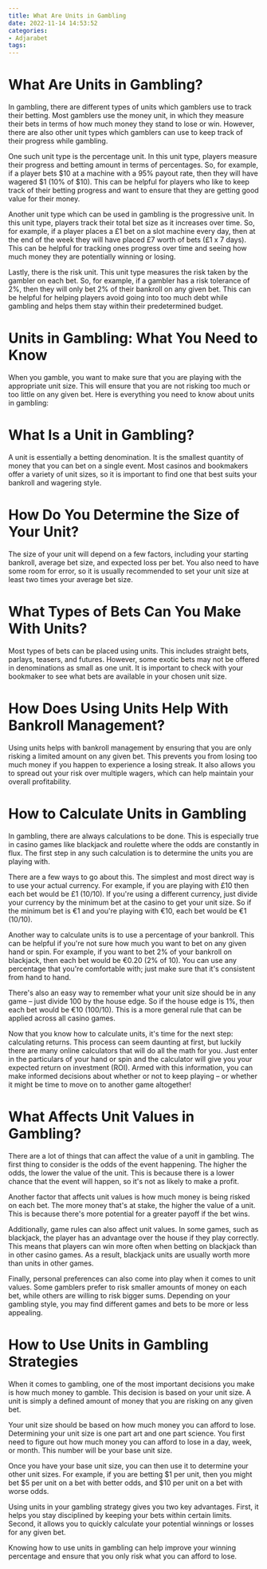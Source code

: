```yaml
---
title: What Are Units in Gambling
date: 2022-11-14 14:53:52
categories:
- Adjarabet
tags:
---
```



#  What Are Units in Gambling?

In gambling, there are different types of units which gamblers use to track their betting. Most gamblers use the money unit, in which they measure their bets in terms of how much money they stand to lose or win. However, there are also other unit types which gamblers can use to keep track of their progress while gambling.

One such unit type is the percentage unit. In this unit type, players measure their progress and betting amount in terms of percentages. So, for example, if a player bets $10 at a machine with a 95% payout rate, then they will have wagered $1 (10% of $10). This can be helpful for players who like to keep track of their betting progress and want to ensure that they are getting good value for their money.

Another unit type which can be used in gambling is the progressive unit. In this unit type, players track their total bet size as it increases over time. So, for example, if a player places a £1 bet on a slot machine every day, then at the end of the week they will have placed £7 worth of bets (£1 x 7 days). This can be helpful for tracking ones progress over time and seeing how much money they are potentially winning or losing.

Lastly, there is the risk unit. This unit type measures the risk taken by the gambler on each bet. So, for example, if a gambler has a risk tolerance of 2%, then they will only bet 2% of their bankroll on any given bet. This can be helpful for helping players avoid going into too much debt while gambling and helps them stay within their predetermined budget.

#  Units in Gambling: What You Need to Know

When you gamble, you want to make sure that you are playing with the appropriate unit size. This will ensure that you are not risking too much or too little on any given bet. Here is everything you need to know about units in gambling:

# What Is a Unit in Gambling?

A unit is essentially a betting denomination. It is the smallest quantity of money that you can bet on a single event. Most casinos and bookmakers offer a variety of unit sizes, so it is important to find one that best suits your bankroll and wagering style.

# How Do You Determine the Size of Your Unit?

The size of your unit will depend on a few factors, including your starting bankroll, average bet size, and expected loss per bet. You also need to have some room for error, so it is usually recommended to set your unit size at least two times your average bet size.

# What Types of Bets Can You Make With Units?

Most types of bets can be placed using units. This includes straight bets, parlays, teasers, and futures. However, some exotic bets may not be offered in denominations as small as one unit. It is important to check with your bookmaker to see what bets are available in your chosen unit size.

# How Does Using Units Help With Bankroll Management?

Using units helps with bankroll management by ensuring that you are only risking a limited amount on any given bet. This prevents you from losing too much money if you happen to experience a losing streak. It also allows you to spread out your risk over multiple wagers, which can help maintain your overall profitability.

#  How to Calculate Units in Gambling

In gambling, there are always calculations to be done. This is especially true in casino games like blackjack and roulette where the odds are constantly in flux. The first step in any such calculation is to determine the units you are playing with.

There are a few ways to go about this. The simplest and most direct way is to use your actual currency. For example, if you are playing with £10 then each bet would be £1 (10/10). If you're using a different currency, just divide your currency by the minimum bet at the casino to get your unit size. So if the minimum bet is €1 and you're playing with €10, each bet would be €1 (10/10).

Another way to calculate units is to use a percentage of your bankroll. This can be helpful if you're not sure how much you want to bet on any given hand or spin. For example, if you want to bet 2% of your bankroll on blackjack, then each bet would be €0.20 (2% of 10). You can use any percentage that you're comfortable with; just make sure that it's consistent from hand to hand.

There's also an easy way to remember what your unit size should be in any game – just divide 100 by the house edge. So if the house edge is 1%, then each bet would be €10 (100/10). This is a more general rule that can be applied across all casino games.

Now that you know how to calculate units, it's time for the next step: calculating returns. This process can seem daunting at first, but luckily there are many online calculators that will do all the math for you. Just enter in the particulars of your hand or spin and the calculator will give you your expected return on investment (ROI). Armed with this information, you can make informed decisions about whether or not to keep playing – or whether it might be time to move on to another game altogether!

#  What Affects Unit Values in Gambling?

There are a lot of things that can affect the value of a unit in gambling. The first thing to consider is the odds of the event happening. The higher the odds, the lower the value of the unit. This is because there is a lower chance that the event will happen, so it's not as likely to make a profit.

Another factor that affects unit values is how much money is being risked on each bet. The more money that's at stake, the higher the value of a unit. This is because there's more potential for a greater payoff if the bet wins.

Additionally, game rules can also affect unit values. In some games, such as blackjack, the player has an advantage over the house if they play correctly. This means that players can win more often when betting on blackjack than in other casino games. As a result, blackjack units are usually worth more than units in other games.

Finally, personal preferences can also come into play when it comes to unit values. Some gamblers prefer to risk smaller amounts of money on each bet, while others are willing to risk bigger sums. Depending on your gambling style, you may find different games and bets to be more or less appealing.

#  How to Use Units in Gambling Strategies

When it comes to gambling, one of the most important decisions you make is how much money to gamble. This decision is based on your unit size. A unit is simply a defined amount of money that you are risking on any given bet.

Your unit size should be based on how much money you can afford to lose. Determining your unit size is one part art and one part science. You first need to figure out how much money you can afford to lose in a day, week, or month. This number will be your base unit size.

Once you have your base unit size, you can then use it to determine your other unit sizes. For example, if you are betting $1 per unit, then you might bet $5 per unit on a bet with better odds, and $10 per unit on a bet with worse odds.

Using units in your gambling strategy gives you two key advantages. First, it helps you stay disciplined by keeping your bets within certain limits. Second, it allows you to quickly calculate your potential winnings or losses for any given bet.

Knowing how to use units in gambling can help improve your winning percentage and ensure that you only risk what you can afford to lose.